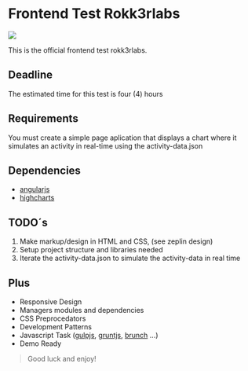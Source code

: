 # Frontend Test Rokk3rlabs

![](https://raw.githubusercontent.com/rokk3rlabs/frontend-test/master/logo.png)

This is the official frontend test rokk3rlabs.

## Deadline

The estimated time for this test is four (4) hours

## Requirements

You must create a simple page aplication that displays a chart where it simulates an activity in real-time using the activity-data.json


## Dependencies

* [angularjs]
* [highcharts]


## TODO´s

1. Make markup/design in HTML and CSS, (see zeplin design)
2. Setup project structure and libraries needed
3. Iterate the activity-data.json to simulate the activity-data in real time 


## Plus

* Responsive Design
* Managers modules and dependencies
* CSS Preprocedators
* Development Patterns
* Javascript Task ([gulpjs], [gruntjs], [brunch] ...)
* Demo Ready


> Good luck and enjoy!

[angularjs]: <https://angularjs.org/>
[highcharts]: <http://www.highcharts.com/>
[gulpjs]: <http://gulpjs.com/>
[gruntjs]: <http://gruntjs.com/>
[brunch]: <http://brunch.io/>
